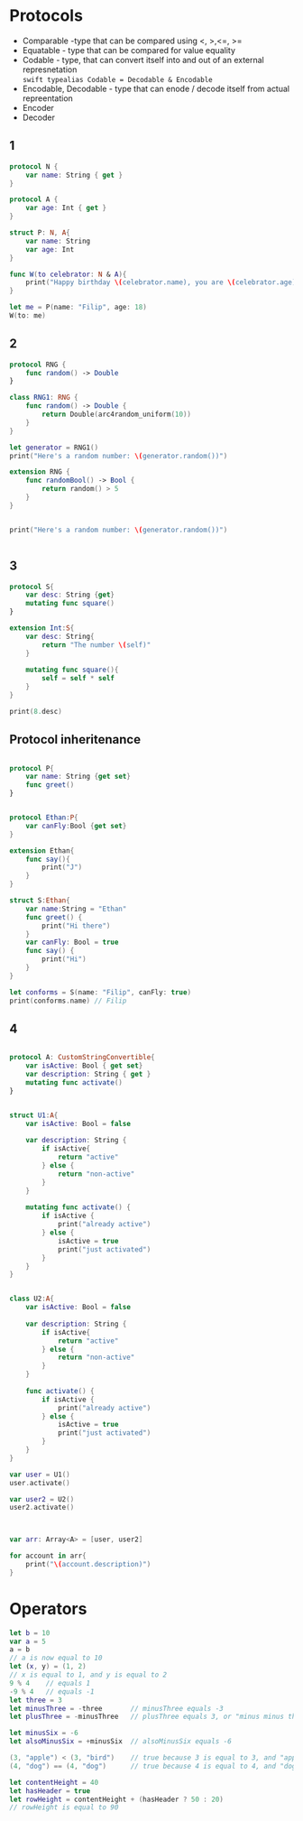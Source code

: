 # Protocols

* Comparable -type that can be compared using <, >,<=, >=
*  Equatable - type that can be compared for value equality
* Codable - type, that can convert itself into and out of an external represnetation  
```swift typealias Codable = Decodable & Encodable```  
* Encodable, Decodable - type that can enode / decode itself from actual repreentation
* Encoder
* Decoder


## 1
```swift
protocol N {
    var name: String { get }
}

protocol A {
    var age: Int { get }
}

struct P: N, A{
    var name: String
    var age: Int
}

func W(to celebrator: N & A){
    print("Happy birthday \(celebrator.name), you are \(celebrator.age) !")
}

let me = P(name: "Filip", age: 18)
W(to: me)

```

## 2
```swift
protocol RNG {
    func random() -> Double
}

class RNG1: RNG {
    func random() -> Double {
        return Double(arc4random_uniform(10))
    }
}

let generator = RNG1()
print("Here's a random number: \(generator.random())")

extension RNG {
    func randomBool() -> Bool {
        return random() > 5
    }
}


print("Here's a random number: \(generator.random())")



```


## 3
```swift
protocol S{
    var desc: String {get}
    mutating func square()
}

extension Int:S{
    var desc: String{
        return "The number \(self)"
    }
    
    mutating func square(){
        self = self * self
    }
}

print(8.desc)
```


## Protocol inheritenance
```swift

protocol P{
    var name: String {get set}
    func greet()
}


protocol Ethan:P{
    var canFly:Bool {get set}
}

extension Ethan{
    func say(){
        print("J")
    }
}

struct S:Ethan{
    var name:String = "Ethan"
    func greet() {
        print("Hi there")
    }
    var canFly: Bool = true
    func say() {
        print("Hi")
    }
}

let conforms = S(name: "Filip", canFly: true)
print(conforms.name) // Filip


```



## 4
```swift

protocol A: CustomStringConvertible{
    var isActive: Bool { get set}
    var description: String { get }
    mutating func activate()
}


struct U1:A{
    var isActive: Bool = false
    
    var description: String {
        if isActive{
            return "active"
        } else {
            return "non-active"
        }
    }
    
    mutating func activate() {
        if isActive {
            print("already active")
        } else {
            isActive = true
            print("just activated")
        }
    }
}


class U2:A{
    var isActive: Bool = false
    
    var description: String {
        if isActive{
            return "active"
        } else {
            return "non-active"
        }
    }
    
    func activate() {
        if isActive {
            print("already active")
        } else {
            isActive = true
            print("just activated")
        }
    }
}

var user = U1()
user.activate()

var user2 = U2()
user2.activate()



var arr: Array<A> = [user, user2]

for account in arr{
    print("\(account.description)")
}

```


# Operators
```swift
let b = 10
var a = 5
a = b
// a is now equal to 10
let (x, y) = (1, 2)
// x is equal to 1, and y is equal to 2
9 % 4    // equals 1
-9 % 4   // equals -1
let three = 3
let minusThree = -three       // minusThree equals -3
let plusThree = -minusThree   // plusThree equals 3, or "minus minus three"

let minusSix = -6
let alsoMinusSix = +minusSix  // alsoMinusSix equals -6

(3, "apple") < (3, "bird")    // true because 3 is equal to 3, and "apple" is less than "bird"
(4, "dog") == (4, "dog")      // true because 4 is equal to 4, and "dog" is equal to "dog"

let contentHeight = 40
let hasHeader = true
let rowHeight = contentHeight + (hasHeader ? 50 : 20)
// rowHeight is equal to 90
```

